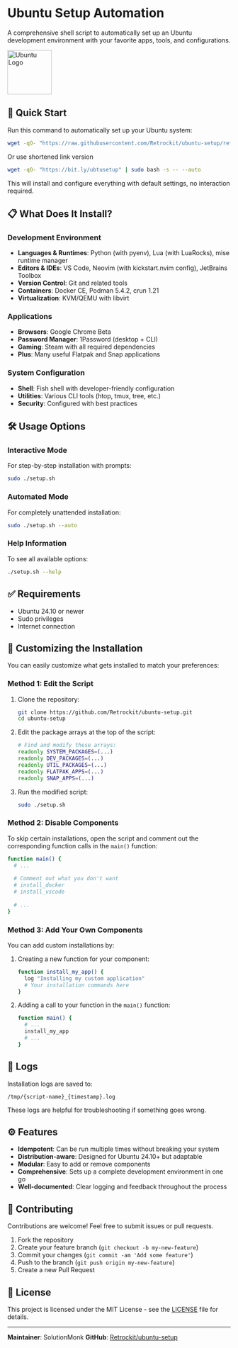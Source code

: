 # Ubuntu Setup Automation

A comprehensive shell script to automatically set up an Ubuntu development environment with your favorite apps, tools, and configurations.

<img src="https://assets.ubuntu.com/v1/29985a98-ubuntu-logo32.png" alt="Ubuntu Logo" width="100" />

## 🚀 Quick Start

Run this command to automatically set up your Ubuntu system:

```bash
wget -qO- "https://raw.githubusercontent.com/Retrockit/ubuntu-setup/refs/heads/main/setup.sh" | sudo bash -s -- --auto
```

Or use shortened link version

```bash
wget -qO- "https://bit.ly/ubtusetup" | sudo bash -s -- --auto
```

This will install and configure everything with default settings, no interaction required.

## 📋 What Does It Install?

### Development Environment
- **Languages & Runtimes**: Python (with pyenv), Lua (with LuaRocks), mise runtime manager
- **Editors & IDEs**: VS Code, Neovim (with kickstart.nvim config), JetBrains Toolbox
- **Version Control**: Git and related tools
- **Containers**: Docker CE, Podman 5.4.2, crun 1.21
- **Virtualization**: KVM/QEMU with libvirt

### Applications
- **Browsers**: Google Chrome Beta
- **Password Manager**: 1Password (desktop + CLI)
- **Gaming**: Steam with all required dependencies
- **Plus**: Many useful Flatpak and Snap applications

### System Configuration
- **Shell**: Fish shell with developer-friendly configuration
- **Utilities**: Various CLI tools (htop, tmux, tree, etc.)
- **Security**: Configured with best practices

## 🛠️ Usage Options

### Interactive Mode
For step-by-step installation with prompts:

```bash
sudo ./setup.sh
```

### Automated Mode
For completely unattended installation:

```bash
sudo ./setup.sh --auto
```

### Help Information
To see all available options:

```bash
./setup.sh --help
```

## ✅ Requirements

- Ubuntu 24.10 or newer
- Sudo privileges
- Internet connection

## 🔧 Customizing the Installation

You can easily customize what gets installed to match your preferences:

### Method 1: Edit the Script

1. Clone the repository:
   ```bash
   git clone https://github.com/Retrockit/ubuntu-setup.git
   cd ubuntu-setup
   ```

2. Edit the package arrays at the top of the script:
   ```bash
   # Find and modify these arrays:
   readonly SYSTEM_PACKAGES=(...)
   readonly DEV_PACKAGES=(...)
   readonly UTIL_PACKAGES=(...)
   readonly FLATPAK_APPS=(...)
   readonly SNAP_APPS=(...)
   ```

3. Run the modified script:
   ```bash
   sudo ./setup.sh
   ```

### Method 2: Disable Components

To skip certain installations, open the script and comment out the corresponding function calls in the `main()` function:

```bash
function main() {
  # ...
  
  # Comment out what you don't want
  # install_docker
  # install_vscode
  
  # ...
}
```

### Method 3: Add Your Own Components

You can add custom installations by:

1. Creating a new function for your component:
   ```bash
   function install_my_app() {
     log "Installing my custom application"
     # Your installation commands here
   }
   ```

2. Adding a call to your function in the `main()` function:
   ```bash
   function main() {
     # ...
     install_my_app
     # ...
   }
   ```

## 📝 Logs

Installation logs are saved to:
```
/tmp/{script-name}_{timestamp}.log
```

These logs are helpful for troubleshooting if something goes wrong.

## ⚙️ Features

- **Idempotent**: Can be run multiple times without breaking your system
- **Distribution-aware**: Designed for Ubuntu 24.10+ but adaptable
- **Modular**: Easy to add or remove components
- **Comprehensive**: Sets up a complete development environment in one go
- **Well-documented**: Clear logging and feedback throughout the process

## 🤝 Contributing

Contributions are welcome! Feel free to submit issues or pull requests.

1. Fork the repository
2. Create your feature branch (`git checkout -b my-new-feature`)
3. Commit your changes (`git commit -am 'Add some feature'`)
4. Push to the branch (`git push origin my-new-feature`)
5. Create a new Pull Request

## 📄 License

This project is licensed under the MIT License - see the [LICENSE](LICENSE) file for details.

---

**Maintainer**: SolutionMonk
**GitHub**: [Retrockit/ubuntu-setup](https://github.com/Retrockit/ubuntu-setup)
